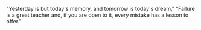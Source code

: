 "Yesterday is but today's memory, and tomorrow is today's dream,"
“Failure is a great teacher and, if you are open to it, every mistake has a lesson to offer.”
